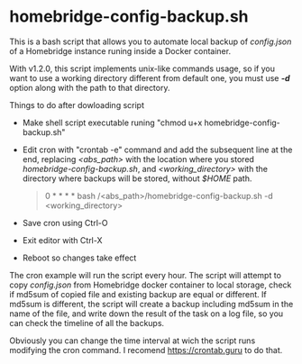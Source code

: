 # homebridge-config-backup.sh
This is a bash script that allows you to automate local backup of *config.json* of a Homebridge instance runing inside a Docker container.

With v1.2.0, this script implements unix-like commands usage, so if you want to use a working directory different from default one, you must use ***-d*** option along with the path to that directory.

Things to do after dowloading script

- Make shell script executable runing "chmod u+x homebridge-config-backup.sh"
- Edit cron with "crontab -e" command and add the subsequent line at the end, replacing *<abs_path>* with the location where you stored *homebridge-config-backup.sh*, and *<working_directory>* with the directory where backups will be stored, without *$HOME* path.

  >  0 * * * * bash /<abs_path>/homebridge-config-backup.sh -d <working_directory>
  
- Save cron using Ctrl-O
- Exit editor with Ctrl-X
- Reboot so changes take effect

The cron example will run the script every hour. The script will attempt to copy *config.json* from Homebridge docker container to local storage, check if md5sum of copied file and existing backup are equal or different. If md5sum is different, the script will create a backup including md5sum in the name of the file, and write down the result of the task on a log file, so you can check the timeline of all the backups.

Obviously you can change the time interval at wich the script runs modifying the cron command. I recomend https://crontab.guru to do that.
